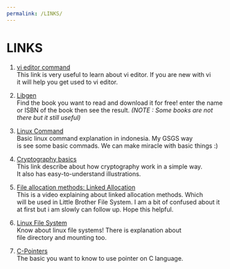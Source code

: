 ```yaml
---
permalink: /LINKS/
---
```


# LINKS
1. [vi editor command](https://www.cs.colostate.edu/helpdocs/vi.html)  
  This link is very useful to learn about vi editor. If you are new with vi  
  it will help you get used to vi editor.

2. [Libgen](https://libgen.is/)  
   Find the book you want to read and download it for free! enter the name  
   or ISBN of the book then see the result. *(NOTE : Some books are not there but it still useful)*
   
3. [Linux Command](https://www.hostinger.co.id/tutorial/perintah-dasar-linux)  
   Basic linux command explanation in indonesia. My GSGS way   
   is see some basic commads. We can make miracle with basic things :)
   
4. [Cryptography basics](https://www.thegeekstuff.com/2012/07/cryptography-basics/)  
   This link describe about how cryptography work in a simple way.  
   It also has easy-to-understand illustrations.
   
5. [File allocation methods: Linked Allocation](https://www.youtube.com/watch?v=tI3MACfFfFc)  
   This is a video explaining about linked allocation methods. Which  
   will be used in Little Brother File System. I am a bit of confused about it  
   at first but i am slowly can follow up. Hope this helpful.

6. [Linux File System](https://opensource.com/life/16/10/introduction-linux-filesystems)  
   Know about linux file systems! There is explanation about  
   file directory and mounting too.
   
7. [C-Pointers](https://www.programiz.com/c-programming/c-pointers)  
   The basic you want to know to use pointer on C language.
